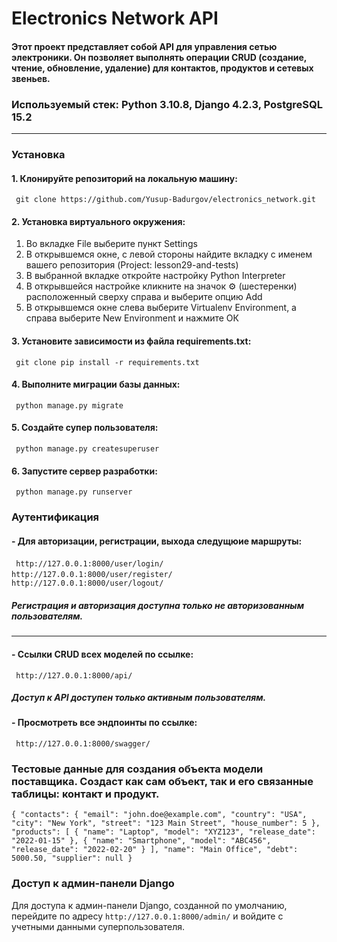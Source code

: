 # Electronics Network API
####  Этот проект представляет собой API для управления сетью электроники. Он позволяет выполнять операции CRUD (создание, чтение, обновление, удаление) для контактов, продуктов и сетевых звеньев.



### Используемый стек: Python 3.10.8, Django 4.2.3, PostgreSQL 15.2
___


### Установка
#### 1. Клонируйте репозиторий на локальную машину:
`` git clone https://github.com/Yusup-Badurgov/electronics_network.git``

#### 2. Установка виртуального окружения:

1. Во вкладке File выберите пункт Settings 
2. В открывшемся окне, с левой стороны найдите вкладку с именем вашего репозитория (Project: lesson29-and-tests)
3. В выбранной вкладке откройте настройку Python Interpreter 
4. В открывшейся настройке кликните на значок ⚙ (шестеренки) расположенный сверху справа и выберите опцию Add 
5. В открывшемся окне слева выберите Virtualenv Environment, а справа выберите New Environment и нажмите ОК

#### 3. Установите зависимости из файла requirements.txt:
`` git clone pip install -r requirements.txt``

#### 4. Выполните миграции базы данных:
`` python manage.py migrate``

#### 5. Создайте супер пользователя:
`` python manage.py createsuperuser``


#### 6. Запустите сервер разработки:
`` python manage.py runserver``

### Аутентификация

#### - Для авторизации, регистрации, выхода следущюие маршруты:
`` http://127.0.0.1:8000/user/login/``
`` http://127.0.0.1:8000/user/register/``
`` http://127.0.0.1:8000/user/logout/``

##### Регистрация и авторизация доступна только не авторизованным пользователям.
___
#### - Ссылки CRUD всех моделей по ссылке:
`` http://127.0.0.1:8000/api/``

##### Доступ к API доступен только активным пользователям.

#### - Просмотреть все эндпоинты по ссылке:
`` http://127.0.0.1:8000/swagger/``

### Тестовые данные для создания объекта модели поставщика. Создаст как сам объект, так и его связанные таблицы: контакт и продукт.

``
{
    "contacts": {
        "email": "john.doe@example.com",
        "country": "USA",
        "city": "New York",
        "street": "123 Main Street",
        "house_number": 5
    },
    "products": [
        {
            "name": "Laptop",
            "model": "XYZ123",
            "release_date": "2022-01-15"
        },
        {
            "name": "Smartphone",
            "model": "ABC456",
            "release_date": "2022-02-20"
        }
    ],
    "name": "Main Office",
    "debt": 5000.50,
    "supplier": null
}
``


### Доступ к админ-панели Django
Для доступа к админ-панели Django, созданной по умолчанию, перейдите по адресу ``http://127.0.0.1:8000/admin/`` и войдите с учетными данными суперпользователя.